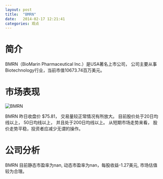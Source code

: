 ```yaml
---
layout: post
title:  "BMRN"
date:   2014-02-17 12:21:41
categories: 观点
---
```


# 简介
BMRN（BioMarin Pharmaceutical Inc.）是USA著名上市公司，
公司主要从事Biotechnology行业，当前市值10673.74百万美元。

# 市场表现

![BMRN](http://finviz.com/chart.ashx?t=BMRN&ty=c&ta=1&p=d&s=l)

BMRN 昨日收盘价 $75.81，
交易量较正常情况有所放大。
目前股价处于20日均线以上，
50日均线以上，
并且处于200日均线以上。
从短期市场走势来看，
股价走势平稳，投资者应减少无谓的操作。

# 公司分析
BMRN 目前静态市盈率为nan, 动态市盈率为nan，每股收益-1.27美元,
市场估值较为合理。
